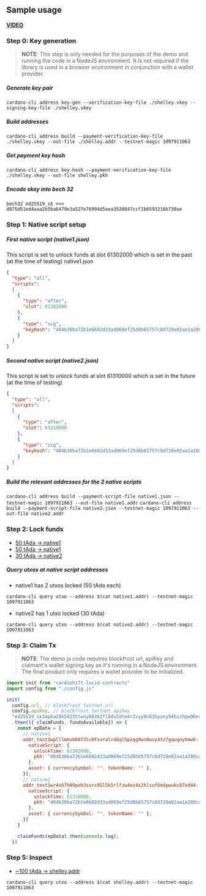 ## Sample usage

[**VIDEO**](https://drive.google.com/file/d/17Fnpus1X-_Vnj9Itx43HlAKZt4D-H0td/view?usp=sharing)

### Step 0: Key generation

> **NOTE**: This step is only needed for the purposes of the demo and running the code in
a NodeJS environment. It is not required if the library is used in a browser
environment in conjunction with a wallet provider.

##### Generate key pair
`cardano-cli address key-gen --verification-key-file ./shelley.vkey --signing-key-file ./shelley.skey`
##### Build addresses
`cardano-cli address build --payment-verification-key-file ./shelley.vkey --out-file ./shelley.addr --testnet-magic 1097911063`
##### Get payment key hash
`cardano-cli address key-hash --payment-verification-key-file ./shelley.vkey --out-file shelley.pkh`

##### Encode skey into bech 32
`bech32 ed25519_sk <<< d875d51ed4aaa2b5ba6479e3a527e76994d5eea3530847ccf1b0593216b730ae`

### Step 1: Native script setup

##### First native script (native1.json)
This script is set to unlock funds at slot 61302000 which is set in the past (at the time of testing)
native1.json
```json
{
  "type": "all",
  "scripts":
  [
    {
      "type": "after",
      "slot": 61302000
    },
    {
      "type": "sig",
      "keyHash": "404b36ba72b1e6602d33ad069ef25d8b65757c8d728e02aa1a280cd8"
    }
  ]
}

```

##### Second native script (native2.json)
This script is set to unlock funds at slot 61310000 which is set in the future (at the time of testing)
```json
{
  "type": "all",
  "scripts":
  [
    {
      "type": "after",
      "slot": 61310000
    },
    {
      "type": "sig",
      "keyHash": "404b36ba72b1e6602d33ad069ef25d8b65757c8d728e02aa1a280cd8"
    }
  ]
}

```


##### Build the relevant addresses for the 2 native scripts

`cardano-cli address build --payment-script-file native1.json --testnet-magic 1097911063 --out-file native1.addr`
`cardano-cli address build --payment-script-file native2.json --testnet-magic 1097911063 --out-file native2.addr`



### Step 2: Lock funds
* [50 tAda -> native1](https://testnet.cardanoscan.io/transaction/a0e0c731711d5e5199ccbe988d7460c1be54e69cad4d99718bfa278a7950ec56)
* [50 tAda -> native1](https://testnet.cardanoscan.io/transaction/c99953d66e7c388463680378ef0fcfd44f24c419ed776099cfe50d482761ae0f)
* [30 tAda -> native2](https://testnet.cardanoscan.io/transaction/0a755e9b0072ac72e2245ec171f5c69b7f32d918a3517655c9c7c333f57ca08a)


##### Query utxos at native script addresses
* native1 has 2 utxos locked (50 tAda each)

`cardano-cli query utxo --address $(cat native1.addr) --testnet-magic 1097911063`

* native2 has 1 utxo locked (30 tAda)


`cardano-cli query utxo --address $(cat native2.addr) --testnet-magic 1097911063`

### Step 3: Claim Tx

> **NOTE**: The demo js code requires blockfrost url, apiKey and claimant's wallet signing key as it's
running in a NodeJS environment. The final product only requires a wallet
provider to be initialized.

```js
import init from "cardashift-lucid-contracts"
import config from "./config.js"

init(
  config.url, // blockfrost testnet url
  config.apiKey, // blockfrost testnet apikey
  "ed25519_sk1mp6a28k5423ttwny08362fl8dx2dtm4r2vyy0n83kpvny94hxzhqw96eru")
  .then(({ claimFunds, fundsAvailable}) => {
    const epData = {
      // native1
      addr_test1wplllmmv66873lu9fxvralrddql5pxqg9ws8wvy4tz7gquqnyhmwk: [{
        nativeScript: {
          unlockTime: 61302000,
          pkh: "404b36ba72b1e6602d33ad069ef25d8b65757c8d728e02aa1a280cd8"
        },
        asset: { currencySymbol: "", tokenName: "" },
      }],
      // native2
      addr_test1wr4s67h09peh3ssrx95l5k5rlfzw4ez4x2hlsuf6m4pwukc87xd44: [{
        nativeScript: {
          unlockTime: 61310000,
          pkh: "404b36ba72b1e6602d33ad069ef25d8b65757c8d728e02aa1a280cd8"
        },
        asset: { currencySymbol: "", tokenName: "" },
      }]
    }

    claimFunds(epData).then(console.log);
  })
```


### Step 5: Inspect

* [~100 tAda -> shelley.addr](https://testnet.cardanoscan.io/transaction/8a9ba9d5304fccfe0fc9039c63cabcfe839d145535f991b0073a2785dc096dbe)

`cardano-cli query utxo --address $(cat shelley.addr) --testnet-magic 1097911063`

